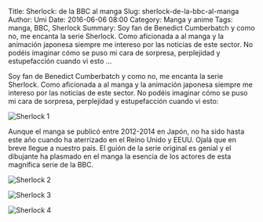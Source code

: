 Title: Sherlock: de la BBC al manga
Slug: sherlock-de-la-bbc-al-manga
Author: Umi
Date: 2016-06-06 08:00
Category: Manga y anime
Tags: manga, BBC, Sherlock
Summary: Soy fan de Benedict Cumberbatch y como no, me encanta la serie Sherlock. Como aficionada a al manga y la animación japonesa siempre me intereso por las noticias de este sector. No podéis imaginar cómo se puso mi cara de sorpresa, perplejidad y estupefacción cuando vi esto ...



Soy fan de Benedict Cumberbatch y como no, me encanta la serie Sherlock. Como aficionada a al manga y la animación japonesa siempre me intereso por las noticias de este sector. No podéis imaginar cómo se puso mi cara de sorpresa, perplejidad y estupefacción cuando vi esto:

![Sherlock 1]({static}/images/sherlock_1.jpg)

Aunque el manga se publicó entre 2012-2014 en Japón, no ha sido hasta este año cuando ha aterrizado en el Reino Unido y EEUU. Ojalá que en breve llegue a nuestro país. El guión de la serie original es genial y el dibujante ha plasmado en el manga la esencia de los actores de esta magnífica serie de la BBC.

![Sherlock 2]({static}/images/sherlock_2.jpg)

![Sherlock 3]({static}/images/sherlock_3.jpg)

![Sherlock 4]({static}/images/sherlock_4.jpg)
